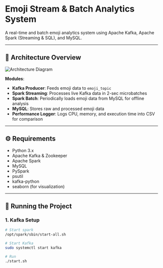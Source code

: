 # Emoji Stream & Batch Analytics System

A real-time and batch emoji analytics system using Apache Kafka, Apache Spark (Streaming & SQL), and MySQL.

---

## 🧱 Architecture Overview

![Architecture Diagram](architecture.png)

**Modules**:
- **Kafka Producer**: Feeds emoji data to `emoji_topic`
- **Spark Streaming**: Processes live Kafka data in 2-sec microbatches
- **Spark Batch**: Periodically loads emoji data from MySQL for offline analysis
- **MySQL**: Stores raw and processed emoji data
- **Performance Logger**: Logs CPU, memory, and execution time into CSV for comparison

---

## ⚙️ Requirements

- Python 3.x
- Apache Kafka & Zookeeper
- Apache Spark
- MySQL
- PySpark
- psutil
- kafka-python
- seaborn (for visualization)

---

## 🚀 Running the Project

### 1. Kafka Setup

```bash
# Start spark
/opt/spark/sbin/start-all.sh

# Start Kafka 
sudo systemctl start kafka

# Run
./start.sh
